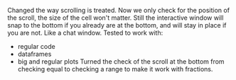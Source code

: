 Changed the way scrolling is treated. Now we only check for the position of the scroll, the size of the cell won't matter.
Still the interactive window will snap to the bottom if you already are at the bottom, and will stay in place if you are not. Like a chat window.
Tested to work with: 
- regular code
- dataframes
- big and regular plots
Turned the check of the scroll at the bottom from checking equal to checking a range to make it work with fractions.
